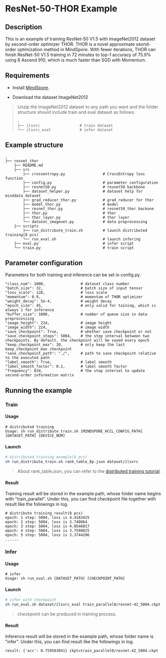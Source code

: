 # ResNet-50-THOR Example

## Description

This is an example of training ResNet-50 V1.5 with ImageNet2012 dataset by second-order optimizer THOR. THOR is a novel approximate seond-order optimization method in MindSpore. With fewer iterations, THOR can finish ResNet-50 V1.5 training in 72 minutes to top-1 accuracy of 75.9% using 8 Ascend 910, which is much faster than SGD with Momentum. 

## Requirements

- Install [MindSpore](https://www.mindspore.cn/install/en).

- Download the dataset ImageNet2012 

> Unzip the ImageNet2012 dataset to any path you want and the folder structure should include train and eval dataset as follows:
> ```
> .  
> ├── ilsvrc                  # train dataset
> └── ilsvrc_eval             # infer dataset
> ```


## Example structure

```shell
.
├── resnet_thor
    ├── README.md
    ├── src
        ├── crossentropy.py                 # CrossEntropy loss function
        ├── config.py                       # parameter configuration
        ├── resnet50.py                     # resnet50 backbone
        ├── dataset_helper.py               # dataset help for minddata dataset
        ├── grad_reducer_thor.py            # grad reducer for thor
        ├── model_thor.py                   # model
        ├── resnet_thor.py                  # resnet50_thor backone
        ├── thor.py                         # thor
        ├── thor_layer.py                   # thor layer
        └── dataset_imagenet.py             # data preprocessing
    ├── scripts
        ├── run_distribute_train.sh         # launch distributed training(8 pcs)
        └── run_eval.sh                     # launch infering
    ├── eval.py                             # infer script
    └── train.py                            # train script
```


## Parameter configuration

Parameters for both training and inference can be set in config.py.

```
"class_num": 1000,                # dataset class number
"batch_size": 32,                 # batch size of input tensor
"loss_scale": 128,                # loss scale
"momentum": 0.9,                  # momentum of THOR optimizer
"weight_decay": 5e-4,             # weight decay 
"epoch_size": 45,                 # only valid for taining, which is always 1 for inference 
"buffer_size": 1000,              # number of queue size in data preprocessing
"image_height": 224,              # image height
"image_width": 224,               # image width
"save_checkpoint": True,          # whether save checkpoint or not
"save_checkpoint_steps": 5004,    # the step interval between two checkpoints. By default, the checkpoint will be saved every epoch
"keep_checkpoint_max": 20,        # only keep the last keep_checkpoint_max checkpoint
"save_checkpoint_path": "./",     # path to save checkpoint relative to the executed path
"label_smooth": True,             # label smooth
"label_smooth_factor": 0.1,       # label smooth factor
"frequency": 834,                 # the step interval to update second-order information matrix
```

## Running the example

### Train

#### Usage

```
# distributed training
Usage: sh run_distribute_train.sh [MINDSPORE_HCCL_CONFIG_PATH] [DATASET_PATH] [DEVICE_NUM]
```


#### Launch

```bash
# distributed training example(8 pcs)
sh run_distribute_train.sh rank_table_8p.json dataset/ilsvrc
```

> About rank_table.json, you can refer to the [distributed training tutorial](https://www.mindspore.cn/tutorial/en/master/advanced_use/distributed_training.html).

#### Result

Training result will be stored in the example path, whose folder name begins with "train_parallel". Under this, you can find checkpoint file together with result like the followings in log.

```
# distribute training result(8 pcs)
epoch: 1 step: 5004, loss is 4.4182425
epoch: 2 step: 5004, loss is 3.740064
epoch: 3 step: 5004, loss is 4.0546017
epoch: 4 step: 5004, loss is 3.7598825
epoch: 5 step: 5004, loss is 3.3744206
......
```

### Infer

#### Usage

```
# infer
Usage: sh run_eval.sh [DATASET_PATH] [CHECKPOINT_PATH]
```

#### Launch

```bash
# infer with checkpoint
sh run_eval.sh dataset/ilsvrc_eval train_parallel0/resnet-42_5004.ckpt
```

> checkpoint can be produced in training process.

#### Result

Inference result will be stored in the example path, whose folder name is "infer". Under this, you can find result like the followings in log.

```
result: {'acc': 0.759503041} ckpt=train_parallel0/resnet-42_5004.ckpt
```
